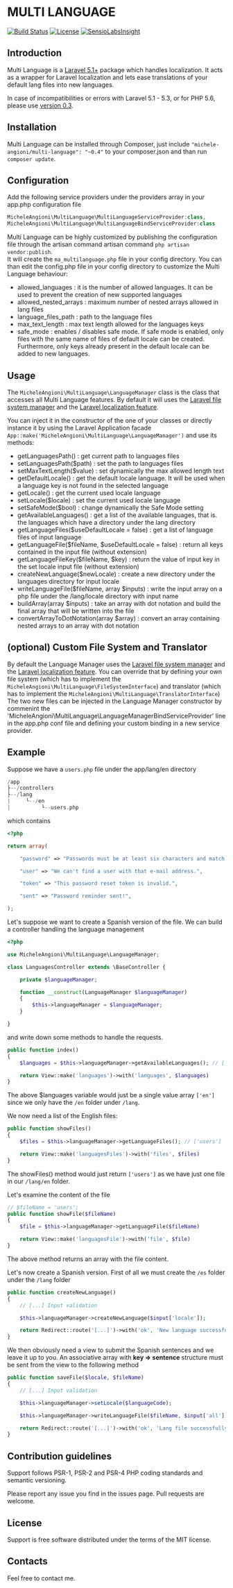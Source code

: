 # MULTI LANGUAGE

[![Build Status](https://travis-ci.org/micheleangioni/multi-language.svg)](https://travis-ci.org/micheleangioni/multi-language)
[![License](https://poser.pugx.org/michele-angioni/multi-language/license.svg)](https://packagist.org/packages/michele-angioni/multi-language)
[![SensioLabsInsight](https://insight.sensiolabs.com/projects/576a839e-7c84-4615-894a-465f30c8f881/small.png)](https://insight.sensiolabs.com/projects/576a839e-7c84-4615-894a-465f30c8f881)

## Introduction

Multi Language is a [Laravel 5.1+](http://laravel.com) package which handles localization. 
It acts as a wrapper for Laravel localization and lets ease translations of your default lang files into new languages.

In case of incompatibilities or errors with Laravel 5.1 - 5.3, or for PHP 5.6, please use [version 0.3](https://github.com/micheleangioni/multi-language/tree/0.3).

## Installation

Multi Language can be installed through Composer, just include `"michele-angioni/multi-language": "~0.4"` to your composer.json and than run `composer update`.

## Configuration

Add the following service providers under the providers array in your app.php configuration file

```php
MicheleAngioni\MultiLanguage\MultiLanguageServiceProvider:class,
MicheleAngioni\MultiLanguage\MultiLanguageBindServiceProvider:class
```

Multi Language can be highly customized by publishing the configuration file through the artisan command artisan command `php artisan vendor:publish`.  
It will create the `ma_multilanguage.php` file in your config directory.
You can than edit the config.php file in your config directory to customize the Multi Language behaviour:

- allowed_languages : it is the number of allowed languages. It can be used to prevent the creation of new supported languages
- allowed_nested_arrays : maximum number of nested arrays allowed in lang files
- language_files_path : path to the language files
- max_text_length : max text length allowed for the languages keys
- safe_mode : enables / disables safe mode. If safe mode is enabled, only files with the same name of files of default locale can be created. Furthermore, only keys already present in the default locale can be added to new languages.

## Usage

The `MicheleAngioni\MultiLanguage\LanguageManager` class is the class that accesses all Multi Language features.
By default it will uses the [Laravel file system manager](http://laravel.com/api/5.4/Illuminate/Filesystem/Filesystem.html) and the [Laravel localization feature](http://laravel.com/docs/5.4/localization).

You can inject it in the constructor of the one of your classes or directly instance it by using the Laravel Application facade `App::make('MicheleAngioni\MultiLanguage\LanguageManager')` and use its methods:

- getLanguagesPath() : get current path to languages files
- setLanguagesPath($path) : set the path to languages files
- setMaxTextLength($value) : set dynamically the max allowed length text
- getDefaultLocale() : get the default locale language. It will be used when a language key is not found in the selected language
- getLocale() : get the current used locale language
- setLocale($locale) : set the current used locale language
- setSafeMode($bool) : change dynamically the Safe Mode setting
- getAvailableLanguages() : get a list of the available languages, that is. the languages which have a directory under the lang directory
- getLanguageFiles($useDefaultLocale = false) : get a list of language files of input language
- getLanguageFile($fileName, $useDefaultLocale = false) : return all keys contained in the input file (without extension)
- getLanguageFileKey($fileName, $key) : return the value of input key in the set locale input file (without extension)
- createNewLanguage($newLocale) : create a new directory under the languages directory for input locale
- writeLanguageFile($fileName, array $inputs) : write the input array on a php file under the /lang/locale directory with input name
- buildArray(array $inputs) : take an array with dot notation and build the final array that will be written into the file
- convertArrayToDotNotation(array $array) : convert an array containing nested arrays to an array with dot notation

## (optional) Custom File System and Translator

By default the Language Manager uses the [Laravel file system manager](http://laravel.com/api/5.4/Illuminate/Filesystem/Filesystem.html) and the [Laravel localization feature](http://laravel.com/docs/5.4/localization).
You can override that by defining your own file system (which has to implement the `MicheleAngioni\MultiLanguage\FileSystemInterface`) and translator (which has to implement the `MicheleAngioni\MultiLanguage\TranslatorInterface`)
The two new files can be injected in the Language Manager constructor by commenint the 'MicheleAngioni\MultiLanguage\LanguageManagerBindServiceProvider' line in the app.php conf file and defining your custom binding in a new service provider.

## Example

Suppose we have a `users.php` file under the app/lang/en directory

```php
/app
├--/controllers
├--/lang
|     └--/en
|          └--users.php
```

which contains

```php
<?php

return array(

    "password" => "Passwords must be at least six characters and match the confirmation.",

    "user" => "We can't find a user with that e-mail address.",

    "token" => "This password reset token is invalid.",

    "sent" => "Password reminder sent!",

);
```

Let's suppose we want to create a Spanish version of the file. We can build a controller handling the language management

```php
<?php

use MicheleAngioni\MultiLanguage\LanguageManager;

class LanguagesController extends \BaseController {

    private $languageManager;

    function __construct(LanguageManager $languageManager)
    {
        $this->languageManager = $languageManager;
    }

}
```

and write down some methods to handle the requests.

```php
public function index()
{
    $languages = $this->languageManager->getAvailableLanguages(); // ['en']

    return View::make('languages')->with('languages', $languages)
}
```

The above $languages variable would just be a single value array `['en']` since we only have the `/en` folder under `/lang`.

We now need a list of the English files:

```php
public function showFiles()
{
    $files = $this->languageManager->getLanguageFiles(); // ['users']

    return View::make('languagesFiles')->with('files', $files)
}
```

The showFiles() method would just return `['users']` as we have just one file in our `/lang/en` folder.

Let's examine the content of the file

```php
// $fileName = 'users';
public function showFile($fileName)
{
    $file = $this->languageManager->getLanguageFile($fileName)

    return View::make('languagesFile')->with('file', $file)
}
```

The above method returns an array with the file content.

Let's now create a Spanish version. First of all we must create the `/es` folder under the `/lang` folder

```php
public function createNewLanguage()
{
    // [...] Input validation

    $this->languageManager->createNewLanguage($input['locale']);

    return Redirect::route('[...]')->with('ok', 'New language successfully created.');
}
```

We then obviously need a view to submit the Spanish sentences and we leave it up to you.
An associative array with **key => sentence** structure must be sent from the view to the following method

```php
public function saveFile($locale, $fileName)
{
    // [...] Input validation

    $this->languageManager->setLocale($languageCode);

    $this->languageManager->writeLanguageFile($fileName, $input['all']);

    return Redirect::route('[...]')->with('ok', 'Lang file successfully saved.');
}
```

## Contribution guidelines

Support follows PSR-1, PSR-2 and PSR-4 PHP coding standards and semantic versioning.

Please report any issue you find in the issues page. Pull requests are welcome.

## License

Support is free software distributed under the terms of the MIT license.

## Contacts

Feel free to contact me.
